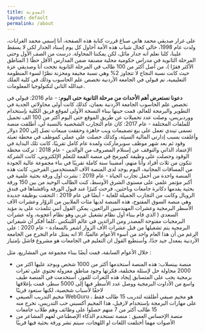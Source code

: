 ```yaml
---
title: المدونة
layout: default
permalink: /about
---
```

<p> 
  
على غرار صديقي محمد هاني صباغ قررت كتابة هذه الصفحة، أنا إسمي محمد الغرابات، ولدت عام 1998، حالي كحال شباب هذه اﻷمة أحاول كل يوم إسناد الجدار لكي لا يسقط علينا، كلنا نعلم انه جدار مائل، لكن يمكننا المحاولة.
درست من الصف اﻷول وحتى المرحلة الثانوية في مدراس حكومية محلية مصنفة ضمن المدارس الأقل حظًا ( المناطق الأكثر فقرًا )، من أصل أكثر من 100 طالب قي المرحلة الثانوية نجحت أنا وصديقي عزة
حيث كانت نسبة النجاح لا تتجاوز 2% وهي نسبة مخيفة ومحزنة نظرًا لسوء المنظومة التعليمية، تم قبولي في الجامعة اﻷردنية تخصص علم الحاسوب وذلك في كلية الملك عبدالله 
الثاني لتكنولوجيا المعلومات.
  </p>
<b> دعونا نستعرض أهم اﻷحداث من مرحلة الثانوية حتى اليوم:
</b>
  - عام 2016: قبولي في تخصص علم الحاسوب الجامعة اﻷردنية بعمان، كذلك كانت أولى محاولاتي الجدية في التطوير والبرمجة للعالم، قمت حينها ببناء النسخة الأولى لموقع فريق الكلية بإستخدام ووردبريس، وصلت عدد تحميلات عن طريق الموقع حتى اليوم أكثر من 100 الف تحميل للملفات المختلفة
  - عام 2017: كان عام التجارب الشخصية بالنسبة لي، أطلقت منصة تسمى تيندي تعمل على بيع تصميمات ويب حاهزة وحققت مبيعات تصل إلى 200 دولار وأغلقت بسبب  إدارتي المالية السيئة، وكذلك حصلت على عملي كموظف في محطة تعبئة وقود ثم بعد شهر موظف  سوبرماركت ولمدة عام كامل تقريبًا، كانت تلك البداية في الإعتماد الذاتي والتوقف عن إستلام المصروف من الوالدين
  - عام 2018 : تركت محظة الوقود وحصلت على وظيفة كمبرمج في منصة القمة للتعلم الإلكتروني، كانت الشركة تتكون من ثلاث أفراد وأنا منهم، أمضينا سنة كاملة تقريبًا في بناء مجموعة عالية الجودة من المساقات المجانية، اليوم يوجد لدى المنصة الآف المستخدمين الفرحين، كانت هذه المنصة واحدة من أحمل تجارب الحياة
  - عام 2019 : نشرت أول ورقة بحثية علمية في أكبر مؤتمر علمي على مستوى الشرق اﻷوسط، كنت الطالب الوحيد من بين 150 ورقة بحثية يقدمها دكاترة جامعات وباحثين، فرحت كثيرًا عند قبول الورقة وناقشناها في فندق الرويال وكانت من التجارب الجميلة للغاية
  - أيضًا في عام 2019 : التحقت بوظيقة جديدة وهي منصة السوق المفتوح، هذه المنصة لديها مئات الملايين من الزوّار وعشرات الآف الأسطر البرمجية وعشرات المهندسين الرائعين، يمكن القول أنني تتلمذت على يد مؤيد السعدي ( الذي قام ببناء أول نظام تشغيل عربي وهو نظام أعجوبة، وله عشرات البرمجيات مفتوحة المصدر ومن الرائدين في عالم اللينكس ،كلما أفكر أن شيفراتي البرمجية يتم تشغيلها من قبل عشرات الأف الزوار اشعر بالسعادة
  - عام 2020 : على الرغم من أن هذا العام واحد من أسوء الأعوام عالميًا، الا انه  يمثل عام التخرج من الجامعة اﻷردنية بمعدل جيد جدًا، وأستطيع القول ان التعليم في الجامعات هو مشروع فاشل بإمتياز

خلال الأعوام السابقة، قمت أيضًا ببناء مجموعة من المشاريع، مثل :

  - منصة بينسلاب:  هذه المنصة أستخدمها أكثر من 1000 شخص ويوجد عليها اكثر من 2000 محاولة حل لإسئلة مختلفة، فكرتها وجود مناطق معزولة تحتوي على ثغرات برمجية يجب على المتسابق إيجاد هذه الثغرات للفوز، أستخدمت في المنصة طيف واسع من اﻷداوت البرمجية ووصل عدد اﻷسطر فيها إلى 5000 سطر، قمت بإغلاقها لاحقًا لأسباب شخصية، لكنها ستعود قريبًا
  - مخيم التدريب الصيفي WebGuru ، هو مخيم صيفي أطلقته لتدريب 15 طالب فقط على مهارات البرمجة بإستخدام لارفيل، هذا المخيم أكسبني حب التدريس، تخرج منه 15 طالب أكثر من 7 منهم حصلوا على وظائف وهم طلاب جامعات
  - منصة الإحساس العميق : منصة تستخدم الذكاء الإصطناعي لفهم المشاعر من اﻷصوات مهما أختلفت اللغات او اللهجات، سيتم نشر ورقة بحثية فيها قريبًا
